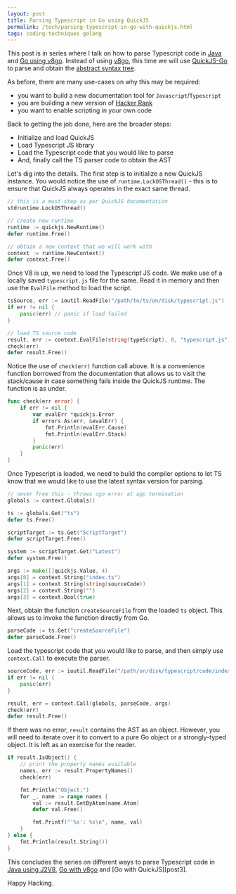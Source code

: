 ```yaml
---
layout: post
title: Parsing Typescript in Go using QuickJS
permalink: /tech/parsing-typescript-in-go-with-quickjs.html
tags: coding-techniques golang
---
```


This post is in series where I talk on how to parse Typescript code in [Java][post1]
and [Go using v8go][post2]. Instead of using [v8go][v8go], this time we will use
[QuickJS-Go][quickjs-go] to parse and obtain the [abstract syntax tree][ast].

As before, there are many use-cases on why this may be required: 
* you want to build a new documentation tool for `Javascript`/`Typescript`
* you are building a new version of [Hacker Rank][hackerrank]
* you want to enable scripting in your own code

Back to getting the job done, here are the broader steps:
* Initialize and load QuickJS
* Load Typescript JS library
* Load the Typescript code that you would like to parse
* And, finally call the TS parser code to obtain the AST

Let's dig into the details. The first step is to initialize a new 
QuickJS instance. You would notice the use of `runtime.LockOSThread()` - 
this is to ensure that QuickJS always operates in the exact same thread.

```go
// this is a must-step as per QuickJS documentation
stdruntime.LockOSThread()

// create new runtime
runtime := quickjs.NewRuntime()
defer runtime.Free()

// obtain a new context that we will work with
context := runtime.NewContext()
defer context.Free()
```

Once V8 is up, we need to load the Typescript JS code. We make use of a locally
saved `typescript.js` file for the same. Read it in memory and then use the `EvalFile`
method to load the script.

```go
tsSource, err := ioutil.ReadFile("/path/to/ts/on/disk/typescript.js")
if err != nil {
    panic(err) // panic if load failed
}

// load TS source code
result, err := context.EvalFile(string(typeScript), 0, "typescript.js")
check(err)
defer result.Free()
```

Notice the use of `check(err)` function call above. It is a convenience function
borrowed from the documentation that allows us to visit the stack/cause in case
something fails inside the QuickJS runtime. The function is as under.

```go
func check(err error) {
	if err != nil {
		var evalErr *quickjs.Error
		if errors.As(err, &evalErr) {
			fmt.Println(evalErr.Cause)
			fmt.Println(evalErr.Stack)
		}
		panic(err)
	}
}
```

Once Typescript is loaded, we need to build the compiler options to let TS know that
we would like to use the latest syntax version for parsing.

```go
// never free this - throws cgo error at app termination
globals := context.Globals()

ts := globals.Get("ts")
defer ts.Free()

scriptTarget := ts.Get("ScriptTarget")
defer scriptTarget.Free()

system := scriptTarget.Get("Latest")
defer system.Free()

args := make([]quickjs.Value, 4)
args[0] = context.String("index.ts")
args[1] = context.String(string(sourceCode))
args[2] = context.String("")
args[3] = context.Bool(true)
```

Next, obtain the function `createSourceFile` from the loaded `ts` object. This allows
us to invoke the function directly from Go.

```go
parseCode := ts.Get("createSourceFile")
defer parseCode.Free()
```

Load the typescript code that you would like to parse, and then simply use
`context.Call` to execute the parser.

```go
sourceCode, err := ioutil.ReadFile("/path/on/disk/typescript/code/index.ts")
if err != nil {
    panic(err)
}

result, err = context.Call(globals, parseCode, args)
check(err)
defer result.Free()
```

If there was no error, `result` contains the AST as an object. However, you will need 
to iterate over it to convert to a pure Go object or a strongly-typed object. It is left as
an exercise for the reader.

```go
if result.IsObject() {
    // print the property names available
    names, err := result.PropertyNames()
    check(err)

    fmt.Println("Object:")
    for _, name := range names {
        val := result.GetByAtom(name.Atom)
        defer val.Free()

        fmt.Printf("'%s': %s\n", name, val)
    }
} else {
    fmt.Println(result.String())
}
```

This concludes the series on different ways to parse Typescript code in [Java using J2V8][post1], 
[Go with v8go][post2] and [Go with QuickJS][post3].

Happy Hacking.

[post1]: https://sangupta.com/tech/parsing-typescript-in-java.html
[post2]: https://sangupta.com/tech/parsing-typescript-in-go-with-v8go.html
[tslang]: https://www.typescriptlang.org/
[eclipse-v8]: https://github.com/eclipsesource/J2V8
[ast]: https://en.wikipedia.org/wiki/Abstract_syntax_tree
[golang]: https://go.dev
[v8go]: https://github.com/rogchap/v8go
[quickjs-go]: github.com/quickjs-go/quickjs-go
[quickjs]: https://bellard.org/quickjs/
[hackerrank]: https://www.hackerrank.com/
